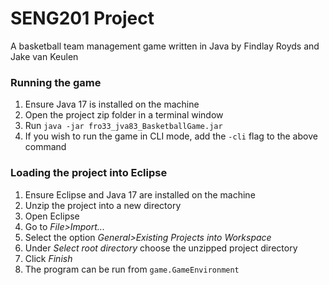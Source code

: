 # SENG201 Project
A basketball team management game written in Java by Findlay Royds and Jake van Keulen

### Running the game
1. Ensure Java 17 is installed on the machine
1. Open the project zip folder in a terminal window
1. Run `java -jar fro33_jva83_BasketballGame.jar`
1. If you wish to run the game in CLI mode, add the `-cli` flag to the above command

### Loading the project into Eclipse
1. Ensure Eclipse and Java 17 are installed on the machine
1. Unzip the project into a new directory
1. Open Eclipse
1. Go to *File>Import...*
1. Select the option *General>Existing Projects into Workspace*
1. Under *Select root directory* choose the unzipped project directory
1. Click *Finish*
1. The program can be run from `game.GameEnvironment`
